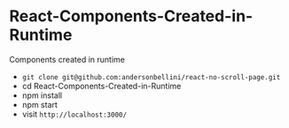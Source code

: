# React-Components-Created-in-Runtime
Components created in runtime

* `git clone git@github.com:andersonbellini/react-no-scroll-page.git`
* cd React-Components-Created-in-Runtime
* npm install
* npm start
* visit `http://localhost:3000/`
